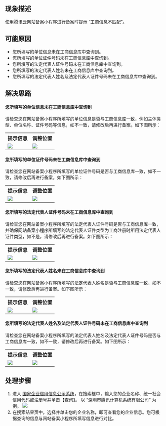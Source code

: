 ## 现象描述
使用腾讯云网站备案小程序进行备案时提示 “工商信息不匹配”。

## 可能原因
- 您所填写的单位信息未在工商信息库中查询到。
- 您所填写的单位证件号码未在工商信息库中查询到。
- 您所填写的法定代表人证件号码未在工商信息库中查询到。
- 您所填写的法定代表人姓名未在工商信息库中查询到。
- 您所填写的法定代表人姓名及法定代表人证件号码未在工商信息库中查询到。

## 解决思路
#### 您所填写的单位信息未在工商信息库中查询到
请检查您在网站备案小程序所填写的单位信息是否与工商信息库一致，例如主体类型、单位名称、证件号码等信息，如不一致，请修改后再进行备案。如下图所示：
<table>
<tr>
<th>提示信息</th>
<th>调整位置</th>
</tr>
<tr>
<td><img src="https://main.qcloudimg.com/raw/8011c15e6ac0a6ab0b6e53bfff7cd6fd.png"></td>
<td><img src="https://main.qcloudimg.com/raw/cfc586bb0cf196b5240224d4b93da9d4.jpg"></td>
</tr>
</table>

#### 您所填写的单位证件号码未在工商信息库中查询到
请检查您在网站备案小程序所填写的单位证件号码是否与工商信息库一致，如不一致，请修改后再进行备案。如下图所示：
<table>
<tr>
<th>提示信息</th>
<th>调整位置</th>
</tr>
<tr>
<td><img src="https://main.qcloudimg.com/raw/f75807482231b0a0f8a871e38a56b954.png"></td>
<td><img src="https://main.qcloudimg.com/raw/86d4416ff40b4d3078aee002b7403c22.jpg"></td>
</tr>
</table>

#### 您所填写的法定代表人证件号码未在工商信息库中查询到
请检查您在网站备案小程序所填写的法定代表人证件号码是否与工商信息库一致，并确保网站备案小程序所填写的法定代表人证件类型为工商注册时所用法定代表人证件类型，如不是，请修改后再进行备案。如下图所示：
<table>
<tr>
<th>提示信息</th>
<th>调整位置</th>
</tr>
<tr>
<td><img src="https://main.qcloudimg.com/raw/7081a08ce1330b08fdc90db8fb95218d.png"></td>
<td><img src="https://main.qcloudimg.com/raw/1e79948ed4b7abfd449e1baf77b252cf.jpg"></td>
</tr>
</table>

#### 您所填写的法定代表人姓名未在工商信息库中查询到
请检查您在网站备案小程序所填写的法定代表人姓名是否与工商信息库一致，如不一致，请修改后再进行备案。如下图所示：
<table>
<tr>
<th>提示信息</th>
<th>调整位置</th>
</tr>
<tr>
<td><img src="https://main.qcloudimg.com/raw/04f61d86eb59815f92690378df5b16ab.png"></td>
<td><img src="https://main.qcloudimg.com/raw/9b3054d0a594cd73591c7b2539a98e91.jpg"></td>
</tr>
</table>

#### 您所填写的法定代表人姓名及法定代表人证件号码未在工商信息库中查询到
请检查您在网站备案小程序所填写的法定代表人姓名及法定代表人证件号码是否与工商信息库一致，如不一致，请修改后再进行备案。如下图所示：
<table>
<tr>
<th>提示信息</th>
<th>调整位置</th>
</tr>
<tr>
<td><img src="https://main.qcloudimg.com/raw/1f1e0d41006b7bdeef76a66c24535e11.png"></td>
<td><img src="https://main.qcloudimg.com/raw/b36970576e2c127d2d2c164bb5115ea5.jpg"></td>
</tr>
</table>

## 处理步骤
1. 进入 [国家企业信用信息公示系统](http://www.gsxt.gov.cn/index.html)，在搜索框中，输入您的企业名称、统一社会信用代码或注册号并单击【查询】。
以 “深圳市腾讯计算机系统有限公司” 为例。
![](https://main.qcloudimg.com/raw/ccb81eb09b257803bcddae00df91a6b5.png)
2. 在搜索结果页中，选择并单击您的企业名称，即可查看您的企业信息。您可根据查询的信息与网站备案小程序所填写信息进行对比。





